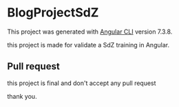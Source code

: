 # BlogProjectSdZ

This project was generated with [Angular CLI](https://github.com/angular/angular-cli) version 7.3.8.

this project is made for validate a SdZ training in Angular.

## Pull request

this project is final and don't accept any pull request

thank you.
